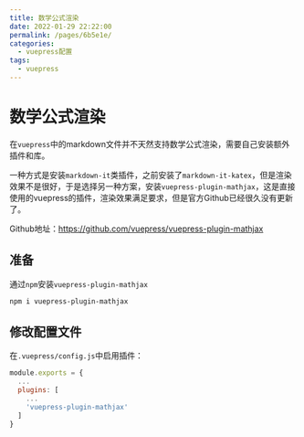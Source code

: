 ```yaml
---
title: 数学公式渲染
date: 2022-01-29 22:22:00
permalink: /pages/6b5e1e/
categories:
  - vuepress配置
tags:
  - vuepress
---
```

# 数学公式渲染

在`vuepress`中的markdown文件并不天然支持数学公式渲染，需要自己安装额外插件和库。

一种方式是安装`markdown-it`类插件，之前安装了`markdown-it-katex`，但是渲染效果不是很好，于是选择另一种方案，安装`vuepress-plugin-mathjax`，这是直接使用的vuepress的插件，渲染效果满足要求，但是官方Github已经很久没有更新了。

Github地址：https://github.com/vuepress/vuepress-plugin-mathjax

## 准备

通过`npm`安装`vuepress-plugin-mathjax`

```bash
npm i vuepress-plugin-mathjax
```

## 修改配置文件

在`.vuepress/config.js`中启用插件：

```js
module.exports = {
  ...
  plugins: [
    ...
    'vuepress-plugin-mathjax'
  ]
}
```

